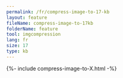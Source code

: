 ```yaml
---
permalink: /fr/compress-image-to-17-kb
layout: feature
fileName: compress-image-to-17kb
folderName: feature
tool: imgcompression
lang: fr
size: 17
type: kb
---
```


{%- include compress-image-to-X.html -%}
